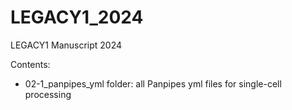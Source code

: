 # LEGACY1_2024
LEGACY1 Manuscript 2024

Contents:
- 02-1_panpipes_yml folder: all Panpipes yml files for single-cell processing
